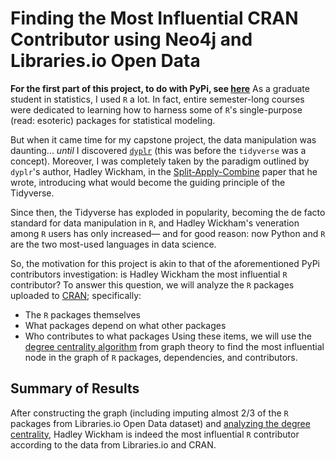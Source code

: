 # Finding the Most Influential CRAN Contributor using Neo4j and Libraries.io Open Data
__For the first part of this project, to do with PyPi, see [here](https://github.com/ebb-earl-co/libraries_io)__
As a graduate student in statistics, I used `R` a lot. In fact, entire semester-long courses were dedicated to learning how to harness some of `R`'s single-purpose (read: esoteric) packages for statistical modeling.

But when it came time for my capstone project, the data manipulation was daunting... _until_ I discovered [`dyplr`](https://dplyr.tidyverse.org/) (this was before the `tidyverse` was a concept). Moreover, I was completely taken by the paradigm outlined by `dyplr`'s author, Hadley Wickham, in the [Split-Apply-Combine](https://vita.had.co.nz/papers/plyr.pdf) paper that he wrote, introducing what would become the guiding principle of the Tidyverse.

Since then, the Tidyverse has exploded in popularity, becoming the de facto standard for data manipulation in `R`, and Hadley Wickham's veneration among `R` users has only increased— and for good reason: now Python and `R` are the two most-used languages in data science.

So, the motivation for this project is akin to that of the aforementioned PyPi contributors investigation: is Hadley Wickham the most influential `R` contributor? To answer this question, we will analyze the `R` packages uploaded to [CRAN](https://cran.r-project.org); specifically:
  * The `R` packages themselves
  * What packages depend on what other packages
  * Who contributes to what packages
Using these items, we will use the [degree centrality algorithm](https://en.wikipedia.org/wiki/Centrality#Degree_centrality) from graph theory to find the most influential node in the graph of `R` packages, dependencies, and contributors.
## Summary of Results
After constructing the graph (including imputing almost 2/3 of the `R` packages
from Libraries.io Open Data dataset) and
[analyzing the degree centrality](https://neo4j.com/docs/graph-algorithms/current/algorithms/degree-centrality/),
Hadley Wickham is indeed the most influential `R` contributor according to the
data from Libraries.io and CRAN.
